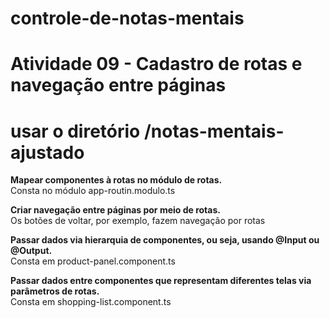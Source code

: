 # controle-de-notas-mentais
# <b>Atividade 09 - Cadastro de rotas e navegação entre páginas</b>
# usar o diretório /notas-mentais-ajustado

<b>Mapear componentes à rotas no módulo de rotas.</b><br />
Consta no módulo app-routin.modulo.ts

<b>Criar navegação entre páginas por meio de rotas.</b><br />
Os botões de voltar, por exemplo, fazem navegação por rotas

<b>Passar dados via hierarquia de componentes, ou seja, usando @Input ou @Output.</b><br />
Consta em product-panel.component.ts

<b>Passar dados entre componentes que representam diferentes telas via parâmetros de rotas. </b><br />
Consta em shopping-list.component.ts
